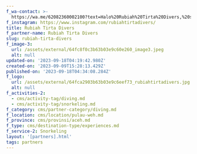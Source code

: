```yaml
---
f_wa-contact: >-
  https://wa.me/62082360002100?text=Halo%20Rubiah%20Tirta%20Divers,%20saya%20dapat%20info%20dari%20@loocale.id%20dan%20punya%20pertanyaan
f_instagram: https://www.instagram.com/rubiahtirtadivers/
title: Rubiah Tirta Divers
f_partner-name: Rubiah Tirta Divers
slug: rubiah-tirta-divers
f_image-3:
  url: /assets/external/64fc8f0c3b63b03e9c60e260_image3.jpeg
  alt: null
updated-on: '2023-09-18T04:19:42.980Z'
created-on: '2023-09-09T15:28:13.429Z'
published-on: '2023-09-18T04:34:08.284Z'
f_logo:
  url: /assets/external/64fca2903b63b03e9c6eef73_rubiahtirtadivers.jpg
  alt: null
f_activities-2:
  - cms/activity-tag/diving.md
  - cms/activity-tag/snorkeling.md
f_category: cms/partner-category/diving.md
f_location: cms/location/pulau-weh.md
f_province: cms/provinsi/aceh.md
f_type: cms/destination-type/experiences.md
f_service-2: Snorkeling
layout: '[partners].html'
tags: partners
---
```



